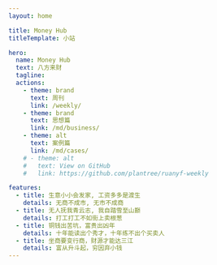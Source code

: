 ```yaml
---
layout: home

title: Money Hub
titleTemplate: 小站

hero:
  name: Money Hub 
  text: 八方来财
  tagline: 
  actions:
    - theme: brand
      text: 周刊
      link: /weekly/
    - theme: brand
      text: 思想篇
      link: /md/business/
    - theme: alt
      text: 案例篇
      link: /md/cases/
    # - theme: alt
    #   text: View on GitHub
    #   link: https://github.com/plantree/ruanyf-weekly

features:
  - title: 生意小小会发家, 工资多多是渡生
    details: 无商不成市, 无市不成商
  - title: 无人抚我青云志, 我自踏雪至山巅
    details: 打工打工不如街上卖根葱
  - title: 铜钱出苦坑，富贵出凶年
    details: 十年能读出个秀才，十年练不出个买卖人
  - title: 坐商要变行商，财源才能达三江
    details: 富从升斗起，穷因弃小钱
---
```

